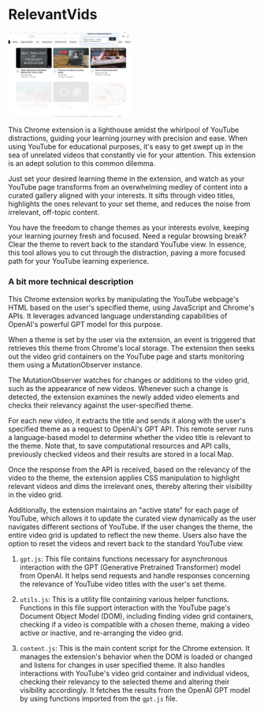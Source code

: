# RelevantVids

<img src="https://github.com/andrewshvv/RelevantVids/blob/main/example.png" width="50%">


This Chrome extension is a lighthouse amidst the whirlpool of YouTube distractions, guiding your learning journey with precision and ease. When using YouTube for educational purposes, it's easy to get swept up in the sea of unrelated videos that constantly vie for your attention. This extension is an adept solution to this common dilemma.

Just set your desired learning theme in the extension, and watch as your YouTube page transforms from an overwhelming medley of content into a curated gallery aligned with your interests. It sifts through video titles, highlights the ones relevant to your set theme, and reduces the noise from irrelevant, off-topic content.

You have the freedom to change themes as your interests evolve, keeping your learning journey fresh and focused. Need a regular browsing break? Clear the theme to revert back to the standard YouTube view. In essence, this tool allows you to cut through the distraction, paving a more focused path for your YouTube learning experience.

### A bit more technical description
This Chrome extension works by manipulating the YouTube webpage's HTML based on the user's specified theme, using JavaScript and Chrome's APIs. It leverages advanced language understanding capabilities of OpenAI's powerful GPT model for this purpose.

When a theme is set by the user via the extension, an event is triggered that retrieves this theme from Chrome's local storage. The extension then seeks out the video grid containers on the YouTube page and starts monitoring them using a MutationObserver instance.

The MutationObserver watches for changes or additions to the video grid, such as the appearance of new videos. Whenever such a change is detected, the extension examines the newly added video elements and checks their relevancy against the user-specified theme.

For each new video, it extracts the title and sends it along with the user's specified theme as a request to OpenAI's GPT API. This remote server runs a language-based model to determine whether the video title is relevant to the theme. Note that, to save computational resources and API calls, previously checked videos and their results are stored in a local Map.

Once the response from the API is received, based on the relevancy of the video to the theme, the extension applies CSS manipulation to highlight relevant videos and dims the irrelevant ones, thereby altering their visibility in the video grid.

Additionally, the extension maintains an "active state" for each page of YouTube, which allows it to update the curated view dynamically as the user navigates different sections of YouTube. If the user changes the theme, the entire video grid is updated to reflect the new theme. Users also have the option to reset the videos and revert back to the standard YouTube view.

1. `gpt.js`: This file contains functions necessary for asynchronous interaction with the GPT (Generative Pretrained Transformer) model from OpenAI. It helps send requests and handle responses concerning the relevance of YouTube video titles with the user's set theme.

2. `utils.js`: This is a utility file containing various helper functions. Functions in this file support interaction with the YouTube page's Document Object Model (DOM), including finding video grid containers, checking if a video is compatible with a chosen theme, making a video active or inactive, and re-arranging the video grid.

3. `content.js`: This is the main content script for the Chrome extension. It manages the extension's behavior when the DOM is loaded or changed and listens for changes in user specified theme. It also handles interactions with YouTube's video grid container and individual videos, checking their relevancy to the selected theme and altering their visibility accordingly. It fetches the results from the OpenAI GPT model by using functions imported from the `gpt.js` file.
